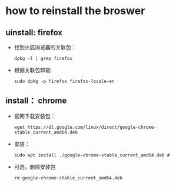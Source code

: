 # how to reinstall the broswer
## uinstall: firefox
* 找到火狐浏览器的关联包：    
    
      dpkg -l | grep firefox 
* 根据关联包卸载:
      
      sudo dpkg -p firefox firefox-locale-en
##  install： chrome
* 官网下载安装包：

      wget https://dl.google.com/linux/direct/google-chrome-stable_current_amd64.deb
* 安装：

      sudo apt install ./google-chrome-stable_current_amd64.deb #
* 可选，删除安装包

      rm google-chrome-stable_current_amd64.deb
